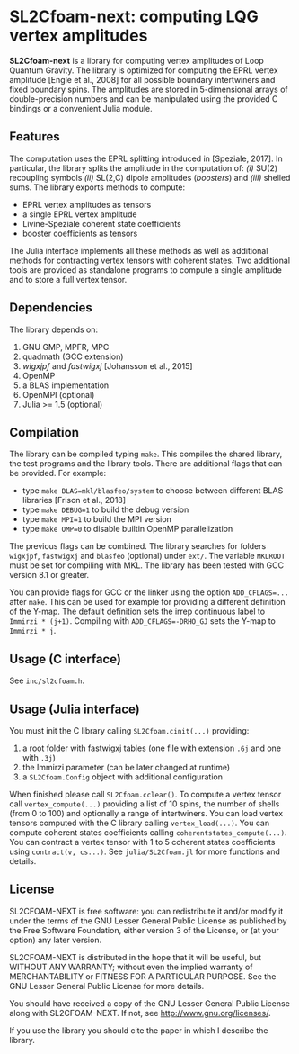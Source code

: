 # SL2Cfoam-next: computing LQG vertex amplitudes

**SL2Cfoam-next** is a library for computing vertex amplitudes of Loop Quantum Gravity. The library is optimized for computing the EPRL vertex amplitude [Engle et al., 2008] for all possible boundary intertwiners and fixed boundary spins. The amplitudes are stored in 5-dimensional arrays of double-precision numbers and can be manipulated using the provided C bindings or a convenient Julia module.

## Features

The computation uses the EPRL splitting introduced in [Speziale, 2017]. In particular, the library splits the amplitude in the computation of: _(i)_ SU(2) recoupling symbols _(ii)_ SL(2,C) dipole amplitudes (_boosters_) and _(iii)_ shelled sums. The library exports methods to compute:

- EPRL vertex amplitudes as tensors
- a single EPRL vertex amplitude
- Livine-Speziale coherent state coefficients
- booster coefficients as tensors

The Julia interface implements all these methods as well as additional methods for contracting vertex tensors with coherent states. Two additional tools are provided as standalone programs to compute a single amplitude and to store a full vertex tensor.

## Dependencies

The library depends on:

1. GNU GMP, MPFR, MPC
2. quadmath (GCC extension)
3. _wigxjpf_ and _fastwigxj_ [Johansson et al., 2015]
4. OpenMP
5. a BLAS implementation
6. OpenMPI (optional)
7. Julia >= 1.5 (optional)

## Compilation

The library can be compiled typing `make`. This compiles the shared library, the test programs and the library tools. There are additional flags that can be provided. For example:

- type `make BLAS=mkl/blasfeo/system` to choose between different BLAS libraries [Frison et al., 2018]
- type `make DEBUG=1` to build the debug version
- type `make MPI=1` to build the MPI version
- type `make OMP=0` to disable builtin OpenMP parallelization

The previous flags can be combined. The library searches for folders `wigxjpf`, `fastwigxj` and `blasfeo` (optional) under `ext/`. The variable `MKLROOT` must be set for compiling with MKL. The library has been tested with GCC version 8.1 or greater.

You can provide flags for GCC or the linker using the option `ADD_CFLAGS=...` after `make`. This can be used for example for providing a different definition of the Y-map. The default definition sets the irrep continuous label to `Immirzi * (j+1)`. Compiling with `ADD_CFLAGS=-DRHO_GJ` sets the Y-map to `Immirzi * j`.

## Usage (C interface)

See `inc/sl2cfoam.h`.

## Usage (Julia interface)

You must init the C library calling `SL2Cfoam.cinit(...)` providing:

1. a root folder with fastwigxj tables (one file with extension `.6j` and one with `.3j`)
2. the Immirzi parameter (can be later changed at runtime)
3. a `SL2Cfoam.Config` object with additional configuration

When finished please call `SL2Cfoam.cclear()`. To compute a vertex tensor call `vertex_compute(...)` providing a list of 10 spins, the number of shells (from 0 to 100) and optionally a range of intertwiners. You can load vertex tensors computed with the C library calling `vertex_load(...)`. You can compute coherent states coefficients calling `coherentstates_compute(...)`. You can contract a vertex tensor with 1 to 5 coherent states coefficients using `contract(v, cs...)`. See `julia/SL2Cfoam.jl` for more functions and details.

## License

SL2CFOAM-NEXT is free software: you can redistribute it and/or modify 
it under the terms of the GNU Lesser General Public License as
published by the Free Software Foundation, either version 3 of the
License, or (at your option) any later version.

SL2CFOAM-NEXT is distributed in the hope that it will be useful, but
WITHOUT ANY WARRANTY; without even the implied warranty of
MERCHANTABILITY or FITNESS FOR A PARTICULAR PURPOSE.
See the GNU Lesser General Public License for more details.
 
You should have received a copy of the GNU Lesser General Public License
along with SL2CFOAM-NEXT. If not, see <http://www.gnu.org/licenses/>.

If you use the library you should cite the paper in which I describe the library.

